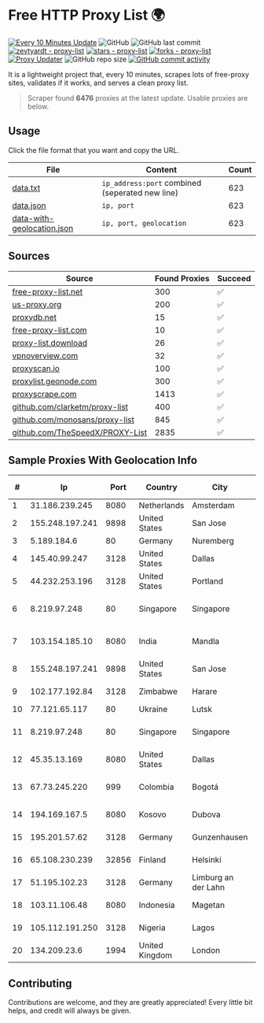
# Free HTTP Proxy List 🌍

[![Every 10 Minutes Update](https://github.com/mertguvencli/http-proxy-list/actions/workflows/main.yml/badge.svg?branch=main)](https://github.com/mertguvencli/http-proxy-list/actions/workflows/main.yml)
![GitHub](https://img.shields.io/github/license/mertguvencli/http-proxy-list)
![GitHub last commit](https://img.shields.io/github/last-commit/mertguvencli/http-proxy-list)
[![zevtyardt - proxy-list](https://img.shields.io/static/v1?label=zevtyardt&message=proxy-list&color=blue&logo=github)](https://github.com/zevtyardt/proxy-list "Go to GitHub repo")
[![stars - proxy-list](https://img.shields.io/github/stars/zevtyardt/proxy-list?style=social)](https://github.com/zevtyardt/proxy-list)
[![forks - proxy-list](https://img.shields.io/github/forks/zevtyardt/proxy-list?style=social)](https://github.com/zevtyardt/proxy-list)
[![Proxy Updater](https://github.com/zevtyardt/proxy-list/workflows/Proxy%20Updater/badge.svg)](https://github.com/zevtyardt/proxy-list/actions?query=workflow:"Proxy+Updater")
![GitHub repo size](https://img.shields.io/github/repo-size/zevtyardt/proxy-list)
[![GitHub commit activity](https://img.shields.io/github/commit-activity/m/zevtyardt/proxy-list?logo=commits)](https://github.com/zevtyardt/proxy-list/commits/main)

It is a lightweight project that, every 10 minutes, scrapes lots of free-proxy sites, validates if it works, and serves a clean proxy list.

> Scraper found **6476** proxies at the latest update. Usable proxies are below.

## Usage

Click the file format that you want and copy the URL.

|File|Content|Count|
|----|-------|-----|
|[data.txt](https://raw.githubusercontent.com/mertguvencli/http-proxy-list/main/proxy-list/data.txt)|`ip_address:port` combined (seperated new line)|623|
|[data.json](https://raw.githubusercontent.com/mertguvencli/http-proxy-list/main/proxy-list/data.json)|`ip, port`|623|
|[data-with-geolocation.json](https://raw.githubusercontent.com/mertguvencli/http-proxy-list/main/proxy-list/data-with-geolocation.json)|`ip, port, geolocation`|623|

## Sources

|Source|Found Proxies|Succeed|
|------|-------------|-------|
|[free-proxy-list.net](https://free-proxy-list.net)|300|✅|
|[us-proxy.org](https://www.us-proxy.org)|200|✅|
|[proxydb.net](http://proxydb.net)|15|✅|
|[free-proxy-list.com](https://free-proxy-list.com/?page=&port=&type%5B%5D=http&type%5B%5D=https&up_time=0&search=Search)|10|✅|
|[proxy-list.download](https://www.proxy-list.download/HTTP)|26|✅|
|[vpnoverview.com](https://vpnoverview.com/privacy/anonymous-browsing/free-proxy-servers)|32|✅|
|[proxyscan.io](https://www.proxyscan.io)|100|✅|
|[proxylist.geonode.com](https://proxylist.geonode.com/api/proxy-list?limit=300&page=1&sort_by=lastChecked&sort_type=desc&protocols=http,https)|300|✅|
|[proxyscrape.com](https://api.proxyscrape.com/v2/?request=displayproxies&protocol=http&timeout=10000&country=all&ssl=all&anonymity=all)|1413|✅|
|[github.com/clarketm/proxy-list](https://raw.githubusercontent.com/clarketm/proxy-list/master/proxy-list-raw.txt)|400|✅|
|[github.com/monosans/proxy-list](https://raw.githubusercontent.com/monosans/proxy-list/main/proxies/http.txt)|845|✅|
|[github.com/TheSpeedX/PROXY-List](https://raw.githubusercontent.com/TheSpeedX/PROXY-List/master/http.txt)|2835|✅|


## Sample Proxies With Geolocation Info

|#|Ip|Port|Country|City|Internet Service Provider|
|-|--|----|-------|----|-------------------------|
|1|31.186.239.245|8080|Netherlands|Amsterdam|NetSkope Inc|
|2|155.248.197.241|9898|United States|San Jose|Oracle Corporation|
|3|5.189.184.6|80|Germany|Nuremberg|Contabo GmbH|
|4|145.40.99.247|3128|United States|Dallas|Packet Host, Inc.|
|5|44.232.253.196|3128|United States|Portland|Amazon.com, Inc.|
|6|8.219.97.248|80|Singapore|Singapore|Alibaba (US) Technology Co., Ltd.|
|7|103.154.185.10|8080|India|Mandla|Qtime Businesses Private Limited|
|8|155.248.197.241|9898|United States|San Jose|Oracle Corporation|
|9|102.177.192.84|3128|Zimbabwe|Harare|Contitouch Zimbabwe|
|10|77.121.65.117|80|Ukraine|Lutsk|Volia Lutsk|
|11|8.219.97.248|80|Singapore|Singapore|Alibaba (US) Technology Co., Ltd.|
|12|45.35.13.169|8080|United States|Dallas|Psychz Networks|
|13|67.73.245.220|999|Colombia|Bogotá|Level 3 Communications, Inc.|
|14|194.169.167.5|8080|Kosovo|Dubova|Kadri Haxhiaj trading as "B.I."|
|15|195.201.57.62|3128|Germany|Gunzenhausen|Hetzner Online GmbH|
|16|65.108.230.239|32856|Finland|Helsinki|Hetzner Online GmbH|
|17|51.195.102.23|3128|Germany|Limburg an der Lahn|OVH SAS|
|18|103.11.106.48|8080|Indonesia|Magetan|PT. Pascal Indonesia|
|19|105.112.191.250|3128|Nigeria|Lagos|Airtel Networks Limited|
|20|134.209.23.6|1994|United Kingdom|London|DigitalOcean, LLC|



## Contributing

Contributions are welcome, and they are greatly appreciated! Every
little bit helps, and credit will always be given.

